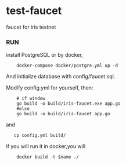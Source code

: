 # test-faucet
faucet for iris testnet

### RUN
install PostgreSQL or by docker,
```
    docker-compose docker/postgre.yml up -d
```
And initialize database with config/faucet.sql.

Modify config.yml for yourself, then:

```
    # if window
    go build -o build/iris-faucet.exe app.go
    #else 
    go build -o build/iris-faucet app.go
```
and
```
   cp config.yml build/ 
```

if you will run it in docker,you will
```
    docker build -t $name ./
```

